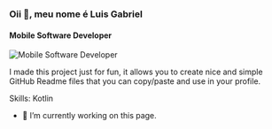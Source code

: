 ### Oii 👋, meu nome é Luis Gabriel
#### Mobile Software Developer
![Mobile Software Developer](https://raw.githubusercontent.com/sagar-viradiya/sagar-viradiya/master/resources/banner.png)

I made this project just for fun, it allows you to create nice and simple GitHub Readme files that you can copy/paste and use in your profile.

Skills: Kotlin 

- 🔭 I’m currently working on this page. 

